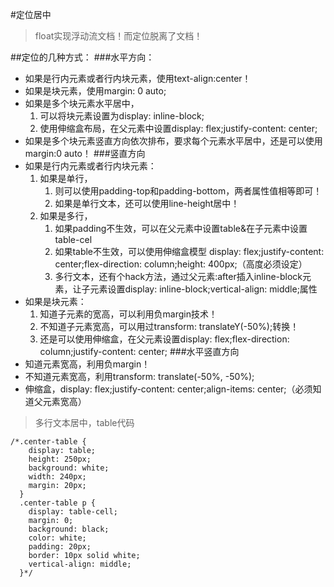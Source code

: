#定位居中
>float实现浮动流文档！而定位脱离了文档！

##定位的几种方式：
###水平方向：
* 如果是行内元素或者行内块元素，使用text-align:center！
* 如果是块元素，使用margin: 0 auto;
* 如果是多个块元素水平居中，
    1. 可以将块元素设置为display: inline-block;
    2. 使用伸缩盒布局，在父元素中设置display: flex;justify-content: center;
* 如果是多个块元素竖直方向依次排布，要求每个元素水平居中，还是可以使用margin:0 auto！
###竖直方向
* 如果是行内元素或者行内块元素：
    1. 如果是单行，
        1. 则可以使用padding-top和padding-bottom，两者属性值相等即可！
        2. 如果是单行文本，还可以使用line-height居中！
    2. 如果是多行，
        1. 如果padding不生效，可以在父元素中设置table&在子元素中设置table-cel
        2. 如果table不生效，可以使用伸缩盒模型  display: flex;justify-content: center;flex-direction: column;height: 400px;（高度必须设定）
        3. 多行文本，还有个hack方法，通过父元素:after插入inline-block元素，让子元素设置display: inline-block;vertical-align: middle;属性
* 如果是块元素：
    1. 知道子元素的宽高，可以利用负margin技术！
    2. 不知道子元素宽高，可以用过transform: translateY(-50%);转换！
    3. 还是可以使用伸缩盒，在父元素设置display: flex;flex-direction: column;justify-content: center;
###水平竖直方向
* 知道元素宽高，利用负margin！
* 不知道元素宽高，利用transform: translate(-50%, -50%);
* 伸缩盒，display: flex;justify-content: center;align-items: center;（必须知道父元素宽高）

> 多行文本居中，table代码
```
/*.center-table {
    display: table;
    height: 250px;
    background: white;
    width: 240px;
    margin: 20px;
  }
  .center-table p {
    display: table-cell;
    margin: 0;
    background: black;
    color: white;
    padding: 20px;
    border: 10px solid white;
    vertical-align: middle;
  }*/
  ```